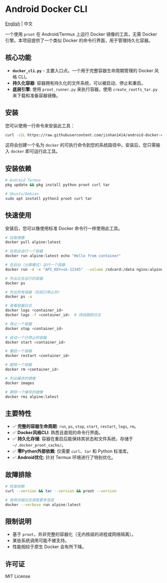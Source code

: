 # Android Docker CLI

[English](README.md) | 中文

一个使用 `proot` 在 Android/Termux 上运行 Docker 镜像的工具，无需 Docker 引擎。本项目提供了一个类似 Docker 的命令行界面，用于管理持久化容器。

## 核心功能

- **`docker_cli.py`** - 主要入口点。一个用于完整容器生命周期管理的 Docker 风格 CLI。
- **持久化容器**: 容器拥有持久化的文件系统，可以被启动、停止和重启。
- **底层引擎**: 使用 `proot_runner.py` 来执行容器，使用 `create_rootfs_tar.py` 来下载和准备容器镜像。

## 安装

您可以使用一行命令来安装此工具：

```bash
curl -sSL https://raw.githubusercontent.com/jinhan1414/android-docker-cli/main/install.sh | sh
```

这将会创建一个名为 `docker` 的可执行命令到您的系统路径中。安装后，您只需输入 `docker` 即可运行此工具。

## 安装依赖

```bash
# Android Termux
pkg update && pkg install python proot curl tar

# Ubuntu/Debian
sudo apt install python3 proot curl tar
```

## 快速使用

安装后，您可以像使用标准 Docker 命令行一样使用此工具。

```bash
# 拉取镜像
docker pull alpine:latest

# 在前台运行一个容器
docker run alpine:latest echo "Hello from container"

# 在后台（分离模式）运行一个容器
docker run -d -e "API_KEY=sk-12345" --volume /sdcard:/data nginx:alpine

# 列出正在运行的容器
docker ps

# 列出所有容器（包括已停止的）
docker ps -a

# 查看容器日志
docker logs <container_id>
docker logs -f <container_id>  # 持续跟踪日志

# 停止一个容器
docker stop <container_id>

# 启动一个已停止的容器
docker start <container_id>

# 重启一个容器
docker restart <container_id>

# 删除一个容器
docker rm <container_id>

# 列出缓存的镜像
docker images

# 删除一个缓存的镜像
docker rmi alpine:latest
```

## 主要特性

- ✅ **完整的容器生命周期**: `run`, `ps`, `stop`, `start`, `restart`, `logs`, `rm`。
- ✅ **Docker风格CLI**: 熟悉且直观的命令行界面。
- ✅ **持久化存储**: 容器在重启后能保持其状态和文件系统，存储于 `~/.docker_proot_cache/`。
- ✅ **零Python外部依赖**: 仅需要 `curl`、`tar` 和 Python 标准库。
- ✅ **Android优化**: 针对 Termux 环境进行了特别优化。

## 故障排除

```bash
# 检查依赖
curl --version && tar --version && proot --version

# 使用详细日志获取更多信息
docker --verbose run alpine:latest
```

## 限制说明

- 基于 `proot`，并非完整的容器化（无内核级的进程或网络隔离）。
- 某些系统调用可能不被支持。
- 性能相较于原生 Docker 会有所下降。

## 许可证

MIT License
